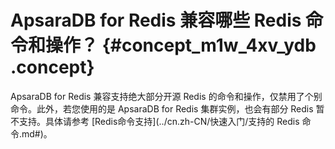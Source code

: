 # ApsaraDB for Redis 兼容哪些 Redis 命令和操作？ {#concept_m1w_4xv_ydb .concept}

ApsaraDB for Redis 兼容支持绝大部分开源 Redis 的命令和操作，仅禁用了个别命令。此外，若您使用的是 ApsaraDB for Redis 集群实例，也会有部分 Redis 暂不支持。具体请参考 [Redis命令支持](../cn.zh-CN/快速入门/支持的 Redis 命令.md#)。


